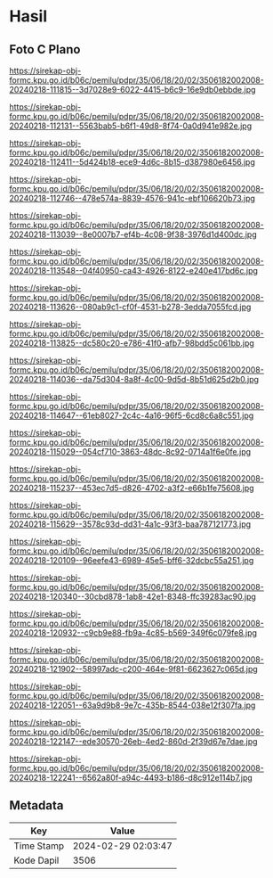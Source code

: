 # Hasil

## Foto C Plano

https://sirekap-obj-formc.kpu.go.id/b06c/pemilu/pdpr/35/06/18/20/02/3506182002008-20240218-111815--3d7028e9-6022-4415-b6c9-16e9db0ebbde.jpg

https://sirekap-obj-formc.kpu.go.id/b06c/pemilu/pdpr/35/06/18/20/02/3506182002008-20240218-112131--5563bab5-b6f1-49d8-8f74-0a0d941e982e.jpg

https://sirekap-obj-formc.kpu.go.id/b06c/pemilu/pdpr/35/06/18/20/02/3506182002008-20240218-112411--5d424b18-ece9-4d6c-8b15-d387980e6456.jpg

https://sirekap-obj-formc.kpu.go.id/b06c/pemilu/pdpr/35/06/18/20/02/3506182002008-20240218-112746--478e574a-8839-4576-941c-ebf106620b73.jpg

https://sirekap-obj-formc.kpu.go.id/b06c/pemilu/pdpr/35/06/18/20/02/3506182002008-20240218-113039--8e0007b7-ef4b-4c08-9f38-3976d1d400dc.jpg

https://sirekap-obj-formc.kpu.go.id/b06c/pemilu/pdpr/35/06/18/20/02/3506182002008-20240218-113548--04f40950-ca43-4926-8122-e240e417bd6c.jpg

https://sirekap-obj-formc.kpu.go.id/b06c/pemilu/pdpr/35/06/18/20/02/3506182002008-20240218-113626--080ab9c1-cf0f-4531-b278-3edda7055fcd.jpg

https://sirekap-obj-formc.kpu.go.id/b06c/pemilu/pdpr/35/06/18/20/02/3506182002008-20240218-113825--dc580c20-e786-41f0-afb7-98bdd5c061bb.jpg

https://sirekap-obj-formc.kpu.go.id/b06c/pemilu/pdpr/35/06/18/20/02/3506182002008-20240218-114036--da75d304-8a8f-4c00-9d5d-8b51d625d2b0.jpg

https://sirekap-obj-formc.kpu.go.id/b06c/pemilu/pdpr/35/06/18/20/02/3506182002008-20240218-114647--61eb8027-2c4c-4a16-96f5-6cd8c6a8c551.jpg

https://sirekap-obj-formc.kpu.go.id/b06c/pemilu/pdpr/35/06/18/20/02/3506182002008-20240218-115029--054cf710-3863-48dc-8c92-0714a1f6e0fe.jpg

https://sirekap-obj-formc.kpu.go.id/b06c/pemilu/pdpr/35/06/18/20/02/3506182002008-20240218-115237--453ec7d5-d826-4702-a3f2-e66b1fe75608.jpg

https://sirekap-obj-formc.kpu.go.id/b06c/pemilu/pdpr/35/06/18/20/02/3506182002008-20240218-115629--3578c93d-dd31-4a1c-93f3-baa787121773.jpg

https://sirekap-obj-formc.kpu.go.id/b06c/pemilu/pdpr/35/06/18/20/02/3506182002008-20240218-120109--96eefe43-6989-45e5-bff6-32dcbc55a251.jpg

https://sirekap-obj-formc.kpu.go.id/b06c/pemilu/pdpr/35/06/18/20/02/3506182002008-20240218-120340--30cbd878-1ab8-42e1-8348-ffc39283ac90.jpg

https://sirekap-obj-formc.kpu.go.id/b06c/pemilu/pdpr/35/06/18/20/02/3506182002008-20240218-120932--c9cb9e88-fb9a-4c85-b569-349f6c079fe8.jpg

https://sirekap-obj-formc.kpu.go.id/b06c/pemilu/pdpr/35/06/18/20/02/3506182002008-20240218-121902--58997adc-c200-464e-9f81-6623627c065d.jpg

https://sirekap-obj-formc.kpu.go.id/b06c/pemilu/pdpr/35/06/18/20/02/3506182002008-20240218-122051--63a9d9b8-9e7c-435b-8544-038e12f307fa.jpg

https://sirekap-obj-formc.kpu.go.id/b06c/pemilu/pdpr/35/06/18/20/02/3506182002008-20240218-122147--ede30570-26eb-4ed2-860d-2f39d67e7dae.jpg

https://sirekap-obj-formc.kpu.go.id/b06c/pemilu/pdpr/35/06/18/20/02/3506182002008-20240218-122241--6562a80f-a94c-4493-b186-d8c912e114b7.jpg


## Metadata

| Key        | Value               |
| ---------- | ------------------- |
| Time Stamp | 2024-02-29 02:03:47 |
| Kode Dapil | 3506                |



